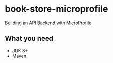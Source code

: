 # book-store-microprofile
Building an API Backend with MicroProfile.

## What you need
- JDK 8+
- Maven
